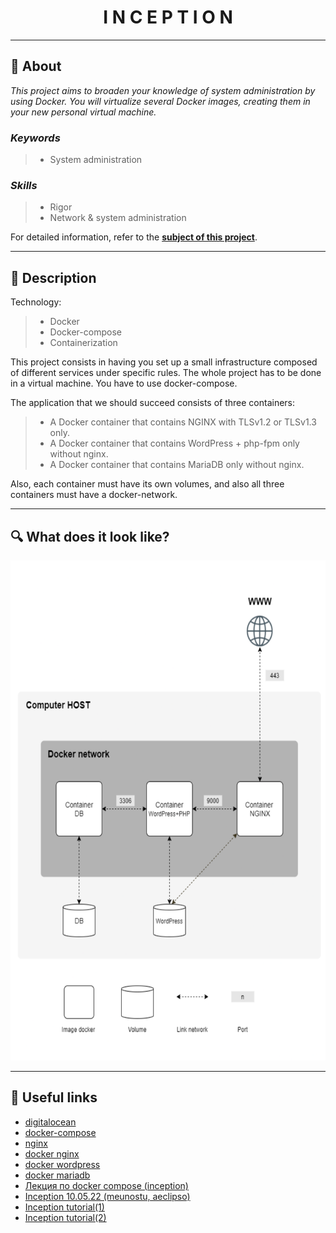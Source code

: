 <h1 align="center">
    I N C E P T I O N
</h1>

___

## :memo: **About**

_This project aims to broaden your knowledge of system administration by using Docker. You will virtualize several Docker images, creating them in your new personal virtual machine._

### *Keywords*  
> + System administration

### *Skills*
> + Rigor
> + Network & system administration

For detailed information, refer to the [**subject of this project**](https://github.com/CherdantsevIlya/Inception/blob/main/content/en.subject.pdf).

___

## 🚀 **Description**

Technology: 
> + Docker
> + Docker-compose
> + Containerization

This project consists in having you set up a small infrastructure composed of different services under specific rules. The whole project has to be done in a virtual machine. You have to use docker-compose.

The application that we should succeed consists of three containers:
> + A Docker container that contains NGINX with TLSv1.2 or TLSv1.3 only.
> + A Docker container that contains WordPress + php-fpm only without nginx.
> + A Docker container that contains MariaDB only without nginx.

Also, each container must have its own volumes, and also all three containers must have a docker-network.

___

## 🔍 **What does it look like?**

<p align="center">
    <img src="https://github.com/cherdantsevilya/Inception/blob/main/content/Screen%20Shot%202022-05-30%20at%206.25.25%20PM.png" width="640" height="800">
</p>

___

## 📌 **Useful links**

+ [digitalocean](https://www.digitalocean.com/)
+ [docker-compose](https://docs.docker.com/compose/)
+ [nginx](https://nginx.org/ru/)
+ [docker nginx](https://hub.docker.com/_/nginx)
+ [docker wordpress](https://hub.docker.com/_/wordpress)
+ [docker mariadb](https://hub.docker.com/_/mariadb)
+ [Лекция по docker compose (inception)](https://www.youtube.com/watch?v=RuTp0US9IgY)
+ [Inception 10.05.22 (meunostu, aeclipso)](https://www.youtube.com/watch?v=Veuv7MjaIKQ)
+ [Inception tutorial(1)](https://github.com/rbiodies/inception)
+ [Inception tutorial(2)](https://github.com/SavchenkoDV/inception_School21_Ecole42)
